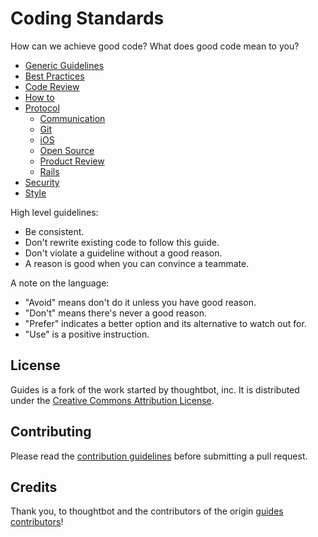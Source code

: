 Coding Standards
======

How can we achieve good code? What does good code mean to you?


* [Generic Guidelines](./generic-guidelines)
* [Best Practices](./best-practices)
* [Code Review](./code-review)
* [How to](./how-to)
* [Protocol](./protocol)
  * [Communication](./protocol/communication)
  * [Git](./protocol/git)
  * [iOS](./protocol/ios)
  * [Open Source](./protocol/open-source)
  * [Product Review](./protocol/product-review)
  * [Rails](./protocol/rails)
* [Security](./security)
* [Style](./style)

High level guidelines:

* Be consistent.
* Don't rewrite existing code to follow this guide.
* Don't violate a guideline without a good reason.
* A reason is good when you can convince a teammate.

A note on the language:

* "Avoid" means don't do it unless you have good reason.
* "Don't" means there's never a good reason.
* "Prefer" indicates a better option and its alternative to watch out for.
* "Use" is a positive instruction.

[contribution guidelines]: /CONTRIBUTING.md

License
-------

Guides is a fork of the work started by thoughtbot, inc. It is distributed under the [Creative Commons
Attribution License](http://creativecommons.org/licenses/by/3.0/).

Contributing
------------

Please read the [contribution guidelines] before submitting a pull request.

Credits
-------

Thank you, to thoughtbot and the contributors of the origin [guides](https://github.com/thoughtbot/guides) [contributors](https://github.com/thoughtbot/guides/graphs/contributors)!
